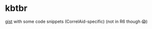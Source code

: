 # kbtbr
[gist](https://gist.github.com/friep/7507e555905d257a8387c20c113e531a) with some code snippets (CorrelAid-specific) (not in R6 though :scream:)
